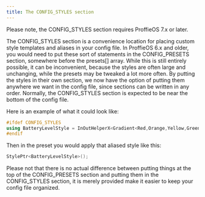 ```yaml
---
title: The CONFIG_STYLES section
---
```


Please note, the CONFIG_STYLES section requires ProffieOS 7.x or later.

The CONFIG_STYLES section is a convenience location for placing custom style templates and aliases in your config file. In ProffieOS 6.x and older, you would need to put these sort of statements in the CONFIG_PRESETS section, somewhere before the presets[] array. While this is still entirely possible, it can be inconvenient, because the styles are often large and unchanging, while the presets may be tweaked a lot more often. By putting the styles in their own section, we now have the option of putting them anywhere we want in the config file, since sections can be written in any order. Normally, the CONFIG_STYLES section is expected to be near the bottom of the config file.

Here is an example of what it could look like:
```cpp
#ifdef CONFIG_STYLES
using BatteryLevelStyle = InOutHelperX<Gradient<Red,Orange,Yellow,Green,Green,Green,Green>,BatteryLevel>;
#endif
```
Then in the preset you would apply that aliased style like this:
```cpp
StylePtr<BatteryLevelStyle>();
```


Please not that there is no actual difference between putting things at the top of the CONFIG_PRESETS section and putting them in the CONFIG_STYLES section, it is merely provided make it easier to keep your config file organized.
